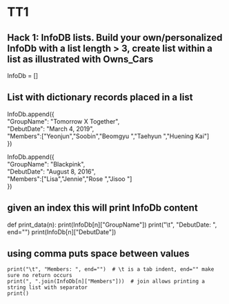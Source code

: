 # TT1
## Hack 1: InfoDB lists.  Build your own/personalized InfoDb with a list length > 3,  create list within a list as illustrated with Owns_Cars

InfoDb = []
## List with dictionary records placed in a list  
InfoDb.append({  
               "GroupName": "Tomorrow X Together",   
               "DebutDate": "March 4, 2019",   
               "Members":["Yeonjun","Soobin","Beomgyu ","Taehyun ","Huening Kai"]  
              }) 

InfoDb.append({  
               "GroupName": "Blackpink",   
               "DebutDate": "August 8, 2016",   
               "Members":["Lisa","Jennie","Rose ","Jisoo "]  
              })  

## given an index this will print InfoDb content
def print_data(n):
    print(InfoDb[n]["GroupName"]) 
    print("\t", "DebutDate: ", end="") 
    print(InfoDb[n]["DebutDate"]) 
## using comma puts space between values
    print("\t", "Members: ", end="")  # \t is a tab indent, end="" make sure no return occurs
    print(", ".join(InfoDb[n]["Members"]))  # join allows printing a string list with separator
    print()



